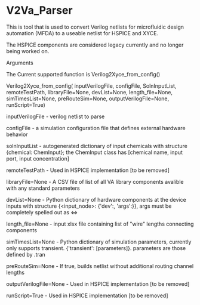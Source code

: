 # V2Va_Parser

This is tool that is used to convert Verilog netlists for microfluidic design automation (MFDA) to a useable netlist for HSPICE and XYCE.

The HSPICE components are considered legacy currently and no longer being worked on.


Arguments

The Current supported function is Verilog2Xyce_from_config()

Verilog2Xyce_from_config( inputVerilogFile, configFile, SolnInputList, remoteTestPath, libraryFile=None, devList=None, length_file=None, simTimesList=None, preRouteSim=None, outputVerilogFile=None, runScript=True)

inputVerilogFile        - verilog netlist to parse

configFile              - a simulation configuration file that defines external hardware behavior

solnInputList           - autogenerated dictionary of input chemicals with structure {chemical: ChemInput}; the ChemInput class has [chemical name, input port, input concentration]

remoteTestPath          - Used in HSPICE implementation [to be removed]

libraryFile=None        - A CSV file of list of all VA library components avalible with any standard parameters

devList=None            - Python dictionary of hardware components at the device inputs with structure {<input_node>: {'dev':<device>, 'args':<args>}}, args must be completely spelled out as <<parameter>=<value>>

length_file=None        - input xlsx file containing list of "wire" lengths connecting components

simTimesList=None       - Python dictionary of simulation parameters, currently only supports transient. {'transient': [parameters]}. parameters are those defined by .tran

preRouteSim=None        - If true, builds netlist without additional routing channel lengths

outputVerilogFile=None  - Used in HSPICE implementation [to be removed]

runScript=True          - Used in HSPICE implementation [to be removed]
